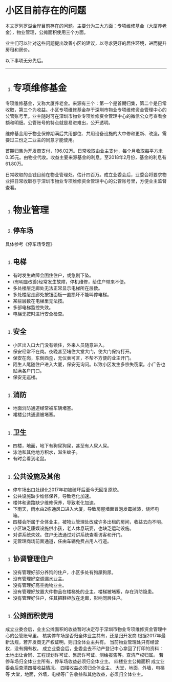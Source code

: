 # 小区目前存在的问题

本文罗列罗湖金岸目前存在的问题。主要分为三大方面：专项维修基金（大厦养老金），物业管理，公摊面积使用三个方面。

业主们可以针对这些问题提出改善小区的建议，以寻求更好的居住环境，进而提升房租和房价。

以下事项无分先后。

***


1. # 专项维修基金
专项维修基金，又称大厦养老金。来源有三个：第一个是首期归集，第二个是日常收取，第三个为收益。小区专项维修基金存于深圳市物业专项维修资金管理中心的公管账号里。业主随时可在深圳市物业专项维修资金管理中心的微信公众号查看余额和明细。公管账号的特点就是易进难出，公开透明。

维修基金用于物业保修期满后共用部位、共用设备设施的大中修和更新、改造。需要过三份之二业主的同意才能使用。

首期归集为开发商支付，196.02万。日常收取由业主支付，每个月收取每平方米0.35元。由物业代收。收益主要来源基金的利息。至2018年2月份，基金的利息有61.80万。

日常收取的金钱目前在物业管理处。估计四百万。成立业委会后，业委会将要求物业把日常收取存于深圳市物业专项维修资金管理中心的公管账号里，方便业主监督查看。

1. # 物业管理
1. ## 停车场
 具体参考《停车场专题》
1. ## 电梯
 - 有时发生故障会困住住户，或急剧下坠。
 - (有明显改善)经常发生故障，停机维修，给住户带来不便。
 - 多处楼层走廊处无法正常显示电梯所在层数。
 - 多处楼层走廊处按钮面板一直损坏不能叫停电梯。
 - 某些层数在电梯里无法按。
 - 多部电梯监控失效。
 - 电梯无按时进行安全检查。
1. ## 安全
 - 小区出入口大门没有锁住，外来人员随意进入。
 - 保安经常不在岗。夜晚甚至堵住大堂大门，使大门保持打开。
 - 保安在岗，东倒西歪，无仪表可言，不帮不方便的业主开门。
 - 陌生人尾随住户进入大厦，保安无询问。以致小区发生多宗失窃案。小广告也贴满各户门口。
 - 保安无巡楼。
1. ## 消防
 - 地面消防通道经常被车辆堵塞。
 - 裙楼公共通道被堵塞。
1. ## 卫生
 - 四楼，地面，地下有狗尿狗屎，甚至有人尿人屎。
 - 泳池和其他地方积水，滋生蚊子。
 - 有时会看到老鼠。
1. ## 公共设施及其他
 - 停车场出口处绿化2017年初被破坏后至今无回复原貌。
 - 公共设施缺少维修保养，导致老化加速。
 - 楼体和道路缺少维修保养，导致老化加速。
 - 下雨天，雨水由2栋通风口进入大厦，导致房屋墙面冒泡发霉掉漆，烧坏电箱。
 - 四楼会所属于全体业主，被物业管理处改成许多出租的房间，收益去向不明。
 - 小区缺乏康娱设施供小孩，老人休息玩耍，也缺乏运动设施。
 - 对讲系统失效。住户无法通过对讲系统查看访客和开门。
 - 无管理商场前面通道，任由车辆免费占用人行道。

1. ## 协调管理住户
 - 没有管理好部分养狗的住户，小区多处有狗屎狗尿。
 - 没有管理好空调漏水业主。
 - 没有管理好高空抛物业主。
 - 没有管理好放置大件物品在楼梯处的业主。楼梯被堵塞，存在消防隐患。
- 没有管理好住户，任其把鞋柜放在走廊，影响同层住户。

1. ## 公摊面积使用
成立业委会后，业主公摊面积的收益暂时决定存于深圳市物业专项维修资金管理中心的公管账号里。
核实停车场是否归全体业主共有，还是归开发商
根据2017年最新法规，若开发商无产权证明，则归全体业主共有。
当前物业管理处只有经营权，没有拥有权。
成立业委会后，业委会去不动产登记中心拿回了打印的资料：土地出让合同、工程规划许可证、售房许可证、测绘报告等。查清产权归属。
若停车场归全体业主所有，停车场收益必须归全体业主。
四楼业主公摊面积
成立业委会后查清四楼收益情况。
四楼收益必须归全体业主。
大堂，地面，外墙，电梯等
大堂，地面，外墙，电梯等广告收益和其他收益，必须归全体业主。
